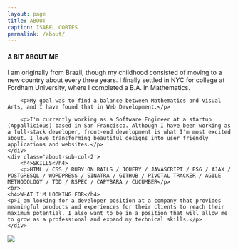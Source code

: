 ```yaml
---
layout: page
title: ABOUT
caption: ISABEL CORTES
permalink: /about/
---
```


<div class='about-col-1'>
	<div class='about-sub-col-1'>
		<h4>A BIT ABOUT ME</h4>
		<p>I am originally from Brazil, though my childhood consisted of moving to a new country about every three years. I finally settled in NYC for college at Fordham University, where I completed a B.A. in Mathematics.</p>

		<p>My goal was to find a balance between Mathematics and Visual Arts, and I have found that in Web Development.</p>

		<p>I'm currently working as a Software Engineer at a startup (Appallicious) based in San Francisco. Although I have been working as a full-stack developer, front-end development is what I'm most excited about. I love transforming beautiful designs into user friendly applications and websites.</p>
	</div>
	<div class='about-sub-col-2'>
		<h4>SKILLS</h4>
		<p>HTML / CSS / RUBY ON RAILS / JQUERY / JAVASCRIPT / ES6 / AJAX / POSTGRESQL / WORDPRESS / SINATRA / GITHUB / PIVOTAL TRACKER / AGILE METHODOLOGY / TDD / RSPEC / CAPYBARA / CUCUMBER</p>
    <br>
    <h4>WHAT I'M LOOKING FOR</h4>
    <p>I am looking for a developer position at a company that provides meaningful products and experiences for their clients to reach their maximum potential. I also want to be in a position that will allow me to grow as a professional and expand my technical skills.</p>
	</div>
</div>
<div class='about-col-2'>
	<img src='{{ '/assets/bel_bouldering.jpg' | absolute_url }}' />
</div>
